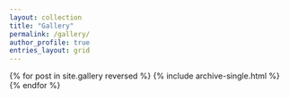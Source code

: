 ```yaml
---
layout: collection
title: "Gallery"
permalink: /gallery/
author_profile: true
entries_layout: grid
---
```


{% for post in site.gallery reversed %}
  {% include archive-single.html %}
{% endfor %}
